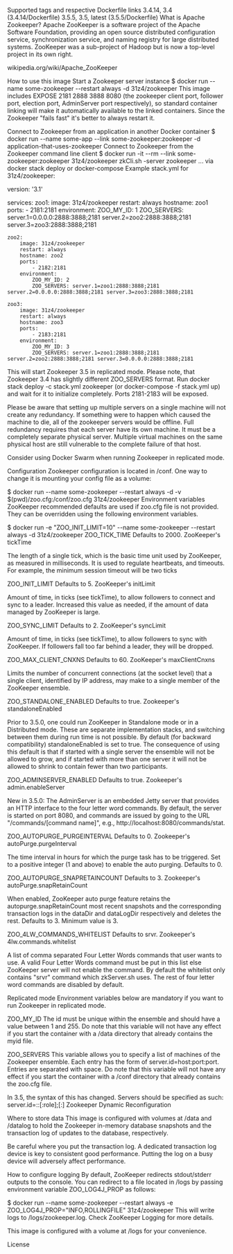 Supported tags and respective Dockerfile links
3.4.14, 3.4 (3.4.14/Dockerfile)
3.5.5, 3.5, latest (3.5.5/Dockerfile)
What is Apache Zookeeper?
Apache ZooKeeper is a software project of the Apache Software Foundation, providing an open source distributed configuration service, synchronization service, and naming registry for large distributed systems. ZooKeeper was a sub-project of Hadoop but is now a top-level project in its own right.

wikipedia.org/wiki/Apache_ZooKeeper

How to use this image
Start a Zookeeper server instance
$ docker run --name some-zookeeper --restart always -d 31z4/zookeeper
This image includes EXPOSE 2181 2888 3888 8080 (the zookeeper client port, follower port, election port, AdminServer port respectively), so standard container linking will make it automatically available to the linked containers. Since the Zookeeper "fails fast" it's better to always restart it.

Connect to Zookeeper from an application in another Docker container
$ docker run --name some-app --link some-zookeeper:zookeeper -d application-that-uses-zookeeper
Connect to Zookeeper from the Zookeeper command line client
$ docker run -it --rm --link some-zookeeper:zookeeper 31z4/zookeeper zkCli.sh -server zookeeper
... via docker stack deploy or docker-compose
Example stack.yml for 31z4/zookeeper:

version: '3.1'

services:
    zoo1:
        image: 31z4/zookeeper
        restart: always
        hostname: zoo1
        ports:
            - 2181:2181
        environment:
            ZOO_MY_ID: 1
            ZOO_SERVERS: server.1=0.0.0.0:2888:3888;2181 server.2=zoo2:2888:3888;2181 server.3=zoo3:2888:3888;2181

    zoo2:
        image: 31z4/zookeeper
        restart: always
        hostname: zoo2
        ports:
            - 2182:2181
        environment:
            ZOO_MY_ID: 2
            ZOO_SERVERS: server.1=zoo1:2888:3888;2181 server.2=0.0.0.0:2888:3888;2181 server.3=zoo3:2888:3888;2181

    zoo3:
        image: 31z4/zookeeper
        restart: always
        hostname: zoo3
        ports:
            - 2183:2181
        environment:
            ZOO_MY_ID: 3
            ZOO_SERVERS: server.1=zoo1:2888:3888;2181 server.2=zoo2:2888:3888;2181 server.3=0.0.0.0:2888:3888;2181
This will start Zookeeper 3.5 in replicated mode. Please note, that Zookeeper 3.4 has slightly different ZOO_SERVERS format. Run docker stack deploy -c stack.yml zookeeper (or docker-compose -f stack.yml up) and wait for it to initialize completely. Ports 2181-2183 will be exposed.

Please be aware that setting up multiple servers on a single machine will not create any redundancy. If something were to happen which caused the machine to die, all of the zookeeper servers would be offline. Full redundancy requires that each server have its own machine. It must be a completely separate physical server. Multiple virtual machines on the same physical host are still vulnerable to the complete failure of that host.

Consider using Docker Swarm when running Zookeeper in replicated mode.

Configuration
Zookeeper configuration is located in /conf. One way to change it is mounting your config file as a volume:

$ docker run --name some-zookeeper --restart always -d -v $(pwd)/zoo.cfg:/conf/zoo.cfg 31z4/zookeeper
Environment variables
ZooKeeper recommended defaults are used if zoo.cfg file is not provided. They can be overridden using the following environment variables.

$ docker run -e "ZOO_INIT_LIMIT=10" --name some-zookeeper --restart always -d 31z4/zookeeper
ZOO_TICK_TIME
Defaults to 2000. ZooKeeper's tickTime

The length of a single tick, which is the basic time unit used by ZooKeeper, as measured in milliseconds. It is used to regulate heartbeats, and timeouts. For example, the minimum session timeout will be two ticks

ZOO_INIT_LIMIT
Defaults to 5. ZooKeeper's initLimit

Amount of time, in ticks (see tickTime), to allow followers to connect and sync to a leader. Increased this value as needed, if the amount of data managed by ZooKeeper is large.

ZOO_SYNC_LIMIT
Defaults to 2. ZooKeeper's syncLimit

Amount of time, in ticks (see tickTime), to allow followers to sync with ZooKeeper. If followers fall too far behind a leader, they will be dropped.

ZOO_MAX_CLIENT_CNXNS
Defaults to 60. ZooKeeper's maxClientCnxns

Limits the number of concurrent connections (at the socket level) that a single client, identified by IP address, may make to a single member of the ZooKeeper ensemble.

ZOO_STANDALONE_ENABLED
Defaults to true. Zookeeper's standaloneEnabled

Prior to 3.5.0, one could run ZooKeeper in Standalone mode or in a Distributed mode. These are separate implementation stacks, and switching between them during run time is not possible. By default (for backward compatibility) standaloneEnabled is set to true. The consequence of using this default is that if started with a single server the ensemble will not be allowed to grow, and if started with more than one server it will not be allowed to shrink to contain fewer than two participants.

ZOO_ADMINSERVER_ENABLED
Defaults to true. Zookeeper's admin.enableServer

New in 3.5.0: The AdminServer is an embedded Jetty server that provides an HTTP interface to the four letter word commands. By default, the server is started on port 8080, and commands are issued by going to the URL "/commands/[command name]", e.g., http://localhost:8080/commands/stat.

ZOO_AUTOPURGE_PURGEINTERVAL
Defaults to 0. Zookeeper's autoPurge.purgeInterval

The time interval in hours for which the purge task has to be triggered. Set to a positive integer (1 and above) to enable the auto purging. Defaults to 0.

ZOO_AUTOPURGE_SNAPRETAINCOUNT
Defaults to 3. Zookeeper's autoPurge.snapRetainCount

When enabled, ZooKeeper auto purge feature retains the autopurge.snapRetainCount most recent snapshots and the corresponding transaction logs in the dataDir and dataLogDir respectively and deletes the rest. Defaults to 3. Minimum value is 3.

ZOO_4LW_COMMANDS_WHITELIST
Defaults to srvr. Zookeeper's 4lw.commands.whitelist

A list of comma separated Four Letter Words commands that user wants to use. A valid Four Letter Words command must be put in this list else ZooKeeper server will not enable the command. By default the whitelist only contains "srvr" command which zkServer.sh uses. The rest of four letter word commands are disabled by default.

Replicated mode
Environment variables below are mandatory if you want to run Zookeeper in replicated mode.

ZOO_MY_ID
The id must be unique within the ensemble and should have a value between 1 and 255. Do note that this variable will not have any effect if you start the container with a /data directory that already contains the myid file.

ZOO_SERVERS
This variable allows you to specify a list of machines of the Zookeeper ensemble. Each entry has the form of server.id=host:port:port. Entries are separated with space. Do note that this variable will not have any effect if you start the container with a /conf directory that already contains the zoo.cfg file.

In 3.5, the syntax of this has changed. Servers should be specified as such: server.id=<address1>:<port1>:<port2>[:role];[<client port address>:]<client port> Zookeeper Dynamic Reconfiguration

Where to store data
This image is configured with volumes at /data and /datalog to hold the Zookeeper in-memory database snapshots and the transaction log of updates to the database, respectively.

Be careful where you put the transaction log. A dedicated transaction log device is key to consistent good performance. Putting the log on a busy device will adversely affect performance.

How to configure logging
By default, ZooKeeper redirects stdout/stderr outputs to the console. You can redirect to a file located in /logs by passing environment variable ZOO_LOG4J_PROP as follows:

$ docker run --name some-zookeeper --restart always -e ZOO_LOG4J_PROP="INFO,ROLLINGFILE" 31z4/zookeeper
This will write logs to /logs/zookeeper.log. Check ZooKeeper Logging for more details.

This image is configured with a volume at /logs for your convenience.

License

